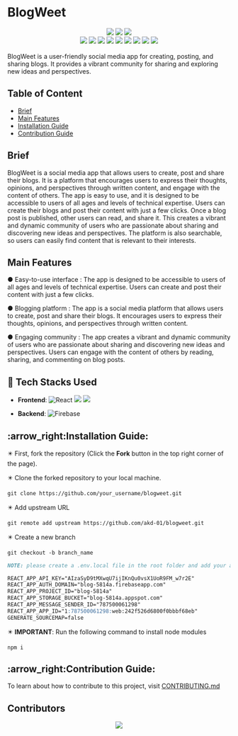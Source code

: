 # BlogWeet

<div align="center">
<img src="https://forthebadge.com/images/badges/built-with-love.svg" />
<img src="https://forthebadge.com/images/badges/uses-brains.svg" />
<img src="https://forthebadge.com/images/badges/powered-by-responsibility.svg" />
  <br>
  <img src="https://img.shields.io/github/repo-size/AKD-01/blogweet?style=for-the-badge" />
  <img src="https://img.shields.io/github/issues/AKD-01/blogweet?style=for-the-badge" />
  <img src="https://img.shields.io/github/issues-closed-raw/AKD-01/blogweet?style=for-the-badge" />
  
  <img src="https://img.shields.io/github/forks/AKD-01/blogweet?style=for-the-badge" />
  <img src="https://img.shields.io/github/issues-pr/AKD-01/blogweet?style=for-the-badge" />
  <img src="https://img.shields.io/github/issues-pr-closed-raw/AKD-01/blogweet?style=for-the-badge" />
  <img src="https://img.shields.io/github/stars/AKD-01/blogweet?style=for-the-badge" />
  <img src="https://img.shields.io/github/contributors/AKD-01/blogweet?style=for-the-badge" />
  <img src="https://img.shields.io/github/last-commit/AKD-01/blogweet?style=for-the-badge" />
  
  </div>
<br>
BlogWeet is a user-friendly social media app for creating, posting, and sharing blogs. It provides a vibrant community for sharing and exploring new ideas and perspectives.

## Table of Content

- [Brief](#brief)
- [Main Features](#main-features)
- [Installation Guide](#install)
- [Contribution Guide](#contribute)

## Brief
BlogWeet is a social media app that allows users to create, post and share their blogs. It is a platform that encourages users to express their thoughts, opinions, and perspectives through written content, and engage with the content of others. The app is easy to use, and it is designed to be accessible to users of all ages and levels of technical expertise. Users can create their blogs and post their content with just a few clicks.
Once a blog post is published, other users can read, and share it. This creates a vibrant and dynamic community of users who are passionate about sharing and discovering new ideas and perspectives. The platform is also searchable, so users can easily find content that is relevant to their interests.


## Main Features
● Easy-to-use interface :
The app is designed to be accessible to users of all ages and levels of technical expertise. Users can create and post their content with just a few clicks.

● Blogging platform :
The app is a social media platform that allows users to create, post and share their blogs. It encourages users to express their thoughts, opinions, and perspectives through written content.

● Engaging community :
The app creates a vibrant and dynamic community of users who are passionate about sharing and discovering new ideas and perspectives. Users can engage with the content of others by reading, sharing, and commenting on blog posts.

<a name="install"></a>

 ## 🧰 Tech Stacks Used
- **Frontend**:  ![React](https://img.shields.io/badge/react-%2320232a.svg?style=for-the-badge&logo=react&logoColor=%2361DAFB) <img src="https://img.shields.io/badge/css3%20-%231572B6.svg?&style=for-the-badge&logo=css3&logoColor=white"/> <img src="https://img.shields.io/badge/javascript%20-%23323330.svg?&style=for-the-badge&logo=javascript&logoColor=%23F7DF1E"/>
	
- **Backend**:   ![Firebase](https://img.shields.io/badge/Firebase-039BE5?style=for-the-badge&logo=Firebase&logoColor=white)

<h2>:arrow_right:Installation Guide:</h2>
✴️ First, fork the repository (Click the <b><b>Fork</b></b> button in the top right corner of the page).

✴️ Clone the forked repository to your local machine.

```markdown
git clone https://github.com/your_username/blogweet.git
```

✴️ Add upstream URL 
```markdown
git remote add upstream https://github.com/akd-01/blogweet.git
```

✴️ Create a new branch

```markdown
git checkout -b branch_name
```
```markdown
NOTE: please create a .env.local file in the root folder and add your api's from firebase or add following:

REACT_APP_API_KEY="AIzaSyD9tMXwqU7ijIKnQu0vsX1UoR9FM_w7r2E"
REACT_APP_AUTH_DOMAIN="blog-5814a.firebaseapp.com"
REACT_APP_PROJECT_ID="blog-5814a"
REACT_APP_STORAGE_BUCKET="blog-5814a.appspot.com"
REACT_APP_MESSAGE_SENDER_ID="787500061298"
REACT_APP_APP_ID="1:787500061298:web:242f526d6800f0bbbf68eb"
GENERATE_SOURCEMAP=false
```

✴️ **IMPORTANT**: Run the following command to install node modules

```npm i```

<a name="contribute"></a>
<h2>:arrow_right:Contribution Guide:</h2>
To learn about how to contribute to this project, visit <a href="CONTRIBUTING.md">CONTRIBUTING.md</a>

## Contributors
 <p align="center">
  <a href="https://github.com/AKD-01/blogweet/graphs/contributors">
  <img src="https://contrib.rocks/image?repo=AKD-01/blogweet" />
</a></p>
